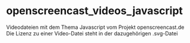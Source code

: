 # openscreencast_videos_javascript

Videodateien mit dem Thema Javascript vom Projekt openscreencast.de
Die Lizenz zu einer Video-Datei steht in der dazugehörigen .svg-Datei
